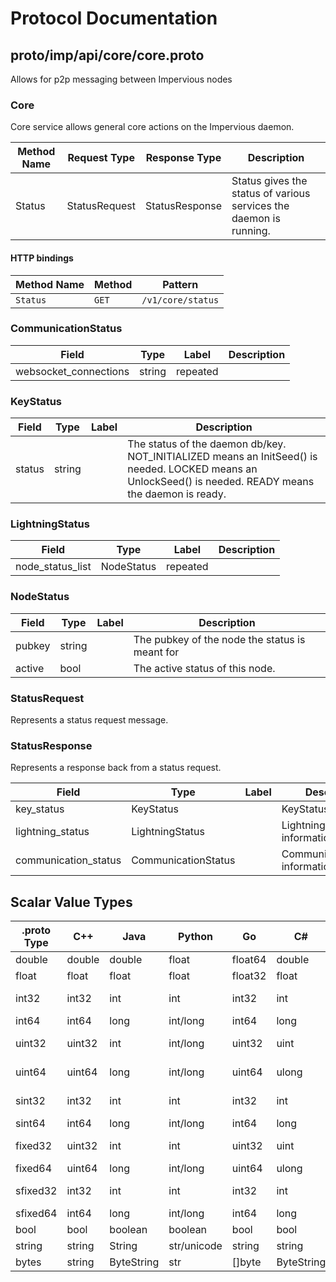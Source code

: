 # Protocol Documentation
<a name="top"></a>

<!--
## Table of Contents

- [proto/imp/api/core/core.proto](#proto/imp/api/core/core.proto)
    - [CommunicationStatus](#core.CommunicationStatus)
    - [KeyStatus](#core.KeyStatus)
    - [LightningStatus](#core.LightningStatus)
    - [NodeStatus](#core.NodeStatus)
    - [StatusRequest](#core.StatusRequest)
    - [StatusResponse](#core.StatusResponse)
  
    - [Core](#core.Core)
  
- [Scalar Value Types](#scalar-value-types)



<a name="proto/imp/api/core/core.proto"></a>
<p align="right"><a href="#top">Top</a></p>

-->

## proto/imp/api/core/core.proto
Allows for p2p messaging between Impervious nodes



<a name="core.Core"></a>

### Core
Core service allows general core actions on the Impervious daemon.

| Method Name | Request Type | Response Type | Description |
| ----------- | ------------ | ------------- | ------------|
| Status | StatusRequest | StatusResponse | Status gives the status of various services the daemon is running. |


#### HTTP bindings

| Method Name | Method | Pattern |
| ----------- | ------ | ------- |
| `Status` | `GET` | `/v1/core/status` <!-- end services -->



<a name="core.CommunicationStatus"></a>

### CommunicationStatus



| Field | Type | Label | Description |
| ----- | ---- | ----- | ----------- |
| websocket_connections | string | repeated |  |






<a name="core.KeyStatus"></a>

### KeyStatus



| Field | Type | Label | Description |
| ----- | ---- | ----- | ----------- |
| status | string |  | The status of the daemon db/key. NOT_INITIALIZED means an InitSeed() is needed. LOCKED means an UnlockSeed() is needed. READY means the daemon is ready. |






<a name="core.LightningStatus"></a>

### LightningStatus



| Field | Type | Label | Description |
| ----- | ---- | ----- | ----------- |
| node_status_list | NodeStatus | repeated |  |






<a name="core.NodeStatus"></a>

### NodeStatus



| Field | Type | Label | Description |
| ----- | ---- | ----- | ----------- |
| pubkey | string |  | The pubkey of the node the status is meant for |
| active | bool |  | The active status of this node. |






<a name="core.StatusRequest"></a>

### StatusRequest
Represents a status request message.






<a name="core.StatusResponse"></a>

### StatusResponse
Represents a response back from a status request.


| Field | Type | Label | Description |
| ----- | ---- | ----- | ----------- |
| key_status | KeyStatus |  | KeyStatus information |
| lightning_status | LightningStatus |  | LightningStatus information |
| communication_status | CommunicationStatus |  | CommunicationStatus information |





 <!-- end messages -->

 <!-- end enums -->

 <!-- end HasExtensions -->

## Scalar Value Types

| .proto Type | C++ | Java | Python | Go | C# | PHP | Ruby |
| ----------- | --- | ---- | ------ | -- | -- | --- | ---- |
| <a name="double" /> double | double | double | float | float64 | double | float | Float |
| <a name="float" /> float | float | float | float | float32 | float | float | Float |
| <a name="int32" /> int32 | int32 | int | int | int32 | int | integer | Bignum or Fixnum (as required) |
| <a name="int64" /> int64 | int64 | long | int/long | int64 | long | integer/string | Bignum |
| <a name="uint32" /> uint32 | uint32 | int | int/long | uint32 | uint | integer | Bignum or Fixnum (as required) |
| <a name="uint64" /> uint64 | uint64 | long | int/long | uint64 | ulong | integer/string | Bignum or Fixnum (as required) |
| <a name="sint32" /> sint32 | int32 | int | int | int32 | int | integer | Bignum or Fixnum (as required) |
| <a name="sint64" /> sint64 | int64 | long | int/long | int64 | long | integer/string | Bignum |
| <a name="fixed32" /> fixed32 | uint32 | int | int | uint32 | uint | integer | Bignum or Fixnum (as required) |
| <a name="fixed64" /> fixed64 | uint64 | long | int/long | uint64 | ulong | integer/string | Bignum |
| <a name="sfixed32" /> sfixed32 | int32 | int | int | int32 | int | integer | Bignum or Fixnum (as required) |
| <a name="sfixed64" /> sfixed64 | int64 | long | int/long | int64 | long | integer/string | Bignum |
| <a name="bool" /> bool | bool | boolean | boolean | bool | bool | boolean | TrueClass/FalseClass |
| <a name="string" /> string | string | String | str/unicode | string | string | string | String (UTF-8) |
| <a name="bytes" /> bytes | string | ByteString | str | []byte | ByteString | string | String (ASCII-8BIT) |

